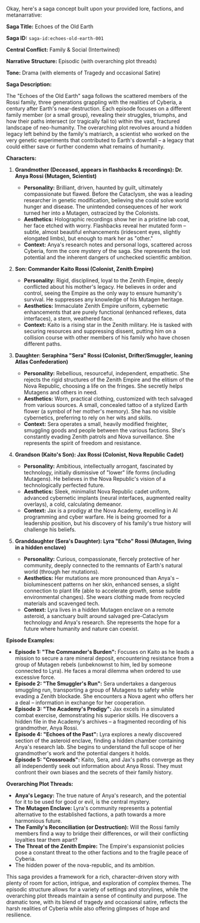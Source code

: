 Okay, here's a saga concept built upon your provided lore, factions, and metanarrative:

**Saga Title:**  Echoes of the Old Earth

**Saga ID:** `saga-id:echoes-old-earth-001`

**Central Conflict:**  Family & Social (Intertwined)

**Narrative Structure:** Episodic (with overarching plot threads)

**Tone:** Drama (with elements of Tragedy and occasional Satire)

**Saga Description:**

The "Echoes of the Old Earth" saga follows the scattered members of the Rossi family, three generations grappling with the realities of Cyberia, a century after Earth's near-destruction.  Each episode focuses on a different family member (or a small group), revealing their struggles, triumphs, and how their paths intersect (or tragically fail to) within the vast, fractured landscape of neo-humanity.  The overarching plot revolves around a hidden legacy left behind by the family's matriarch, a scientist who worked on the very genetic experiments that contributed to Earth's downfall – a legacy that could either save or further condemn what remains of humanity.

**Characters:**

1.  **Grandmother (Deceased, appears in flashbacks & recordings): Dr. Anya Rossi (Mutagen, Scientist)**

    *   **Personality:** Brilliant, driven, haunted by guilt, ultimately compassionate but flawed. Before the Cataclysm, she was a leading researcher in genetic modification, believing she could solve world hunger and disease. The unintended consequences of her work turned her into a Mutagen, ostracized by the Colonists.
    *   **Aesthetics:**  Holographic recordings show her in a pristine lab coat, her face etched with worry. Flashbacks reveal her mutated form – subtle, almost beautiful enhancements (iridescent eyes, slightly elongated limbs), but enough to mark her as "other."
    *   **Context:**  Anya's research notes and personal logs, scattered across Cyberia, form the core mystery of the saga. She represents the lost potential and the inherent dangers of unchecked scientific ambition.

2.  **Son:  Commander Kaito Rossi (Colonist, Zenith Empire)**

    *   **Personality:**  Rigid, disciplined, loyal to the Zenith Empire, deeply conflicted about his mother's legacy. He believes in order and control, seeing the Empire as the only way to ensure humanity's survival.  He suppresses any knowledge of his Mutagen heritage.
    *   **Aesthetics:**  Immaculate Zenith Empire uniform, cybernetic enhancements that are purely functional (enhanced reflexes, data interfaces), a stern, weathered face.
    *   **Context:**  Kaito is a rising star in the Zenith military.  He is tasked with securing resources and suppressing dissent, putting him on a collision course with other members of his family who have chosen different paths.

3.  **Daughter:  Seraphina "Sera" Rossi (Colonist, Drifter/Smuggler, leaning Atlas Confederation)**

    *   **Personality:**  Rebellious, resourceful, independent, empathetic. She rejects the rigid structures of the Zenith Empire and the elitism of the Nova Republic, choosing a life on the fringes.  She secretly helps Mutagens and others in need.
    *   **Aesthetics:**  Worn, practical clothing, customized with tech salvaged from various sources. A small, concealed tattoo of a stylized Earth flower (a symbol of her mother's memory).  She has no visible cybernetics, preferring to rely on her wits and skills.
    *   **Context:**  Sera operates a small, heavily modified freighter, smuggling goods and people between the various factions. She's constantly evading Zenith patrols and Nova surveillance. She represents the spirit of freedom and resistance.

4.  **Grandson (Kaito's Son):  Jax Rossi (Colonist, Nova Republic Cadet)**

    *   **Personality:**  Ambitious, intellectually arrogant, fascinated by technology, initially dismissive of "lower" life forms (including Mutagens). He believes in the Nova Republic's vision of a technologically perfected future.
    *   **Aesthetics:**  Sleek, minimalist Nova Republic cadet uniform, advanced cybernetic implants (neural interfaces, augmented reality overlays), a cold, calculating demeanor.
    *   **Context:**  Jax is a prodigy at the Nova Academy, excelling in AI programming and cyber warfare. He is being groomed for a leadership position, but his discovery of his family's true history will challenge his beliefs.

5.  **Granddaughter (Sera's Daughter):  Lyra "Echo" Rossi (Mutagen, living in a hidden enclave)**

    *   **Personality:**  Curious, compassionate, fiercely protective of her community, deeply connected to the remnants of Earth's natural world (through her mutations).
    *   **Aesthetics:**  Her mutations are more pronounced than Anya's – bioluminescent patterns on her skin, enhanced senses, a slight connection to plant life (able to accelerate growth, sense subtle environmental changes). She wears clothing made from recycled materials and scavenged tech.
    *   **Context:**  Lyra lives in a hidden Mutagen enclave on a remote asteroid, a sanctuary built around salvaged pre-Cataclysm technology and Anya's research. She represents the hope for a future where humanity and nature can coexist.

**Episode Examples:**

*   **Episode 1: "The Commander's Burden":** Focuses on Kaito as he leads a mission to secure a rare mineral deposit, encountering resistance from a group of Mutagen rebels (unbeknownst to him, led by someone connected to Lyra). He faces a moral dilemma when ordered to use excessive force.
*   **Episode 2: "The Smuggler's Run":** Sera undertakes a dangerous smuggling run, transporting a group of Mutagens to safety while evading a Zenith blockade. She encounters a Nova agent who offers her a deal – information in exchange for her cooperation.
*   **Episode 3: "The Academy's Prodigy":** Jax excels in a simulated combat exercise, demonstrating his superior skills. He discovers a hidden file in the Academy's archives – a fragmented recording of his grandmother, Anya Rossi.
*   **Episode 4: "Echoes of the Past":** Lyra explores a newly discovered section of the asteroid enclave, finding a hidden chamber containing Anya's research lab. She begins to understand the full scope of her grandmother's work and the potential dangers it holds.
*   **Episode 5: "Crossroads":** Kaito, Sera, and Jax's paths converge as they all independently seek out information about Anya Rossi. They must confront their own biases and the secrets of their family history.

**Overarching Plot Threads:**

*   **Anya's Legacy:** The true nature of Anya's research, and the potential for it to be used for good or evil, is the central mystery.
*   **The Mutagen Enclave:** Lyra's community represents a potential alternative to the established factions, a path towards a more harmonious future.
*   **The Family's Reconciliation (or Destruction):** Will the Rossi family members find a way to bridge their differences, or will their conflicting loyalties tear them apart?
*   **The Threat of the Zenith Empire:** The Empire's expansionist policies pose a constant threat to the other factions and to the fragile peace of Cyberia.
* The hidden power of the nova-republic, and its ambition.

This saga provides a framework for a rich, character-driven story with plenty of room for action, intrigue, and exploration of complex themes. The episodic structure allows for a variety of settings and storylines, while the overarching plot threads maintain a sense of continuity and purpose. The dramatic tone, with its blend of tragedy and occasional satire, reflects the harsh realities of Cyberia while also offering glimpses of hope and resilience.
